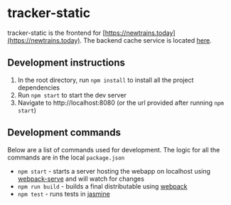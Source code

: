 # tracker-static
tracker-static is the frontend for [https://newtrains.today](https://newtrains.today). The backend cache service is located [here](https://github.com/mathcolo/tracker-cache).

## Development instructions
1. In the root directory, run `npm install` to install all the project dependencies
2. Run `npm start` to start the dev server
3. Navigate to http://localhost:8080 (or the url provided after running `npm start`)

## Development commands
Below are a list of commands used for development. The logic for all the commands are in the local `package.json`
- `npm start` - starts a server hosting the webapp on localhost using
[webpack-serve](https://github.com/webpack-contrib/webpack-serve)
and will watch for changes
- `npm run build` - builds a final distributable using
[webpack](https://webpack.js.org/)
- `npm test` - runs tests in
[jasmine](https://jasmine.github.io/2.0/introduction.html)
